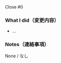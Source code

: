 <!-- Close or Related Issues -->
Close #0

### What I did（変更内容）
<!-- Please describe the motivation behind this PR and the changes it introduces. -->
<!-- どのような変更をしますか？ 目的は？ -->

- ...


### Notes（連絡事項）
<!-- If manual testing is required, please describe the procedure. -->
<!-- 手動での動作確認が必要なら手順を簡単に伝えてください。そのほか連絡事項など。 -->

None / なし
